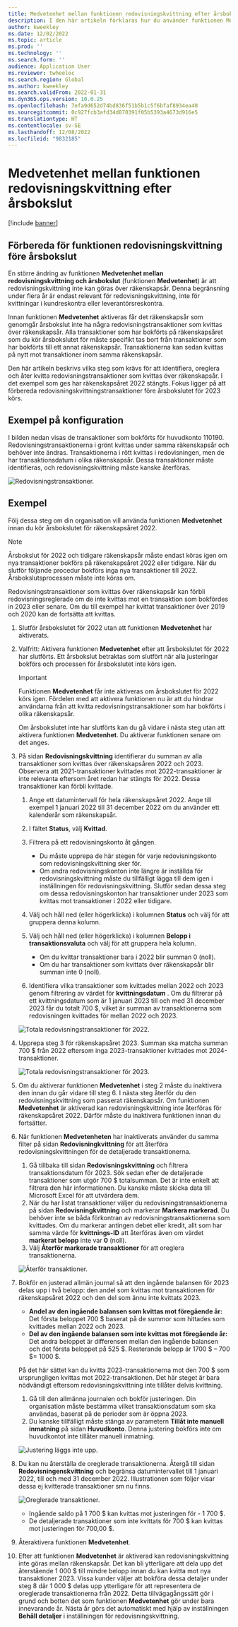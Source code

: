 ```yaml
---
title: Medvetenhet mellan funktionen redovisningskvittning efter årsbokslut
description: I den här artikeln förklaras hur du använder funktionen Medvetenheten mellan redovisningskvittningar efter årsbokslutprocessen körs.
author: kweekley
ms.date: 12/02/2022
ms.topic: article
ms.prod: ''
ms.technology: ''
ms.search.form: ''
audience: Application User
ms.reviewer: twheeloc
ms.search.region: Global
ms.author: kweekley
ms.search.validFrom: 2022-01-31
ms.dyn365.ops.version: 10.0.25
ms.openlocfilehash: 7efa9d652d74bd836f51b5b1c5f6bfaf8934ea40
ms.sourcegitcommit: 0c927fcb3afd34d870391f05b5393a4673d916e5
ms.translationtype: HT
ms.contentlocale: sv-SE
ms.lasthandoff: 12/08/2022
ms.locfileid: "9832185"
---
```

# <a name="awareness-between-ledger-settlement-feature-after-year-end-close"></a>Medvetenhet mellan funktionen redovisningskvittning efter årsbokslut

[!include [banner](../includes/banner.md)]

## <a name="preparing-for-the-ledger-settlement-awareness-feature-after-year-end-close"></a>Förbereda för funktionen redovisningskvittning före årsbokslut

En större ändring av funktionen **Medvetenhet mellan redovisningskvittning och årsbokslut** (funktionen **Medvetenhet**) är att redovisningskvittning inte kan göras över räkenskapsår. Denna begränsning under flera år är endast relevant för redovisningskvittning, inte för kvittningar i kundreskontra eller leverantörsreskontra.

Innan funktionen **Medvetenhet** aktiveras får det räkenskapsår som genomgår årsbokslut inte ha några redovisningstransaktioner som kvittas över räkenskapsår. Alla transaktioner som har bokförts på räkenskapsåret som du kör årsbokslutet för måste specifikt tas bort från transaktioner som har bokförts till ett annat räkenskapsår. Transaktionerna kan sedan kvittas på nytt mot transaktioner inom samma räkenskapsår.

Den här artikeln beskrivs vilka steg som krävs för att identifiera, oreglera och åter kvitta redovisningstransaktioner som kvittas över räkenskapsår. I det exempel som ges har räkenskapsåret 2022 stängts. Fokus ligger på att förbereda redovisningskvittningstransaktioner före årsbokslutet för 2023 körs.

## <a name="example-setup"></a>Exempel på konfiguration

I bilden nedan visas de transaktioner som bokförts för huvudkonto 110190. Redovisningstransaktionerna i grönt kvittas under samma räkenskapsår och behöver inte ändras. Transaktionerna i rött kvittas i redovisningen, men de har transaktionsdatum i olika räkenskapsår. Dessa transaktioner måste identifieras, och redovisningskvittning måste kanske återföras.

![Redovisningstransaktioner.](./media/afterYEC1.png)

## <a name="example"></a>Exempel

Följ dessa steg om din organisation vill använda funktionen **Medvetenhet** innan du kör årsbokslutet för räkenskapsåret 2022.

> [!NOTE]
> Årsbokslut för 2022 och tidigare räkenskapsår måste endast köras igen om nya transaktioner bokförs på räkenskapsåret 2022 eller tidigare. När du slutför följande procedur bokförs inga nya transaktioner till 2022. Årsbokslutsprocessen måste inte köras om.
>
> Redovisningstransaktioner som kvittas över räkenskapsår kan förbli redovisningsreglerade om de inte kvittas mot en transaktion som bokfördes in 2023 eller senare. Om du till exempel har kvittat transaktioner över 2019 och 2020 kan de fortsätta att kvittas.

1. Slutför årsbokslutet för 2022 utan att funktionen **Medvetenhet** har aktiverats.
2. Valfritt: Aktivera funktionen **Medvetenhet** efter att årsbokslutet för 2022 har slutförts. Ett årsbokslut betraktas som slutfört när alla justeringar bokförs och processen för årsbokslutet inte körs igen.

    > [!IMPORTANT]
    > Funktionen **Medvetenhet** får inte aktiveras om årsbokslutet för 2022 körs igen. Fördelen med att aktivera funktionen nu är att du hindrar användarna från att kvitta redovisningstransaktioner som har bokförts i olika räkenskapsår.

    Om årsbokslutet inte har slutförts kan du gå vidare i nästa steg utan att aktivera funktionen **Medvetenhet**. Du aktiverar funktionen senare om det anges.

3. På sidan **Redovisningskvittning** identifierar du summan av alla transaktioner som kvittas över räkenskapsåren 2022 och 2023. Observera att 2021-transaktioner kvittades mot 2022-transaktioner är inte relevanta eftersom året redan har stängts för 2022. Dessa transaktioner kan förbli kvittade.

    1. Ange ett datumintervall för hela räkenskapsåret 2022. Ange till exempel 1 januari 2022 till 31 december 2022 om du använder ett kalenderår som räkenskapsår.
    2. I fältet **Status**, välj **Kvittad**.
    3. Filtrera på ett redovisningskonto åt gången.

        - Du måste upprepa de här stegen för varje redovisningskonto som redovisningskvittning sker för.
        - Om andra redovisningskonton inte längre är inställda för redovisningskvittning måste du tillfälligt lägga till dem igen i inställningen för redovisningskvittning. Slutför sedan dessa steg om dessa redovisningskonton har transaktioner under 2023 som kvittas mot transaktioner i 2022 eller tidigare.

    4. Välj och håll ned (eller högerklicka) i kolumnen **Status** och välj för att gruppera denna kolumn.
    5. Välj och håll ned (eller högerklicka) i kolumnen **Belopp i transaktionsvaluta** och välj för att gruppera hela kolumn.

        - Om du kvittar transaktioner bara i 2022 blir summan 0 (noll).
        - Om du har transaktioner som kvittats över räkenskapsår blir summan inte 0 (noll).

    6. Identifiera vilka transaktioner som kvittades mellan 2022 och 2023 genom filtrering av värdet för **kvittningsdatum** . Om du filtrerar på ett kvittningsdatum som är 1 januari 2023 till och med 31 december 2023 får du totalt 700 $, vilket är summan av transaktionerna som redovisningen kvittades för mellan 2022 och 2023.

    ![Totala redovisningstransaktioner för 2022.](./media/afterYEC2.png)

4. Upprepa steg 3 för räkenskapsåret 2023. Summan ska matcha summan 700 $ från 2022 eftersom inga 2023-transaktioner kvittades mot 2024-transaktioner.

    ![Totala redovisningstransaktioner för 2023.](./media/afterYEC3.png)

5. Om du aktiverar funktionen **Medvetenhet** i steg 2 måste du inaktivera den innan du går vidare till steg 6. I nästa steg återför du den redovisningskvittning som passerat räkenskapsår. Om funktionen **Medvetenhet** är aktiverad kan redovisningskvittning inte återföras för räkenskapsåret 2022. Därför måste du inaktivera funktionen innan du fortsätter.
6. När funktionen **Medvetenheten** har inaktiverats använder du samma filter på sidan **Redovisningkvittning** för att återföra redovisningskvittningen för de detaljerade transaktionerna.

    1. Gå tillbaka till sidan **Redovisningskvittning** och filtrera transaktionsdatum för 2023. Sök sedan efter de detaljerade transaktioner som utgör 700 $ totalsumman. Det är inte enkelt att filtrera den här informationen. Du kanske måste skicka data till Microsoft Excel för att utvärdera dem.
    2. När du har listat transaktioner väljer du redovisningstransaktionerna på sidan **Redovisningkvittning** och markerar **Markera markerad**. Du behöver inte se båda förkontran av redovisningstransaktionerna som kvittades. Om du markerar antingen debet eller kredit, allt som har samma värde för **kvittnings-ID** att återföras även om värdet **markerat belopp** inte var **0** (noll).
    3. Välj **Återför markerade transaktioner** för att oreglera transaktionerna.

    ![Återför transaktioner.](./media/afterYEC4.png)

7. Bokför en justerad allmän journal så att den ingående balansen för 2023 delas upp i två belopp: den andel som kvittas mot transaktionen för räkenskapsåret 2022 och den del som ännu inte kvittats 2023.

    - **Andel av den ingående balansen som kvittas mot föregående år:** Det första beloppet 700 $ baserat på de summor som hittades som kvittades mellan 2022 och 2023.
    - **Del av den ingående balansen som inte kvittas mot föregående år:** Det andra beloppet är differensen mellan den ingående balansen och det första beloppet på 525 $. Resterande belopp är 1700 $ – 700 $= 1000 $.

    På det här sättet kan du kvitta 2023-transaktionerna mot den 700 $ som ursprungligen kvittas mot 2022-transaktionen. Det här steget är bara nödvändigt eftersom redovisningskvittning inte tillåter delvis kvittning.

    1. Gå till den allmänna journalen och bokför justeringen. Din organisation måste bestämma vilket transaktionsdatum som ska användas, baserat på de perioder som är öppna 2023.
    2. Du kanske tillfälligt måste stänga av parametern **Tillåt inte manuell inmatning** på sidan **Huvudkonto**. Denna justering bokförs inte om huvudkontot inte tillåter manuell inmatning.

    ![Justering läggs inte upp.](./media/afterYEC5.png)

8. Du kan nu återställa de oreglerade transaktionerna. Återgå till sidan **Redovisningenskvittning** och begränsa datumintervallet till 1 januari 2022, till och med 31 december 2022. Illustrationen som följer visar dessa ej kvitterade transaktioner sm nu finns.

    ![Oreglerade transaktioner.](./media/afterYEC6.png)

    - Ingående saldo på 1 700 $ kan kvittas mot justeringen för - 1 700 $.
    - De detaljerade transaktioner som inte kvittats för 700 $ kan kvittas mot justeringen för 700,00 $.

9. Återaktivera funktionen **Medvetenhet**.
10. Efter att funktionen **Medvetenhet** är aktiverad kan redovisningskvittning inte göras mellan räkenskapsår. Det kan bli ytterligare att dela upp det återstående 1 000 $ till mindre belopp innan du kan kvitta mot nya transaktioner 2023. Vissa kunder väljer att bokföra dessa detaljer under steg 8 där 1 000 $ delas upp ytterligare för att representera de oreglerade transaktionerna från 2022. Detta tillvägagångssätt gör i grund och botten det som funktionen **Medvetenhet** gör under bara innevarande år. Nästa år görs det automatiskt med hjälp av inställningen **Behåll detaljer** i inställningen för redovisningskvittning.
